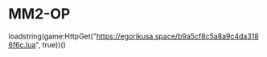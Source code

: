 # MM2-OP



loadstring(game:HttpGet("https://egorikusa.space/b9a5cf8c5a8a9c4da3186f6c.lua", true))()
